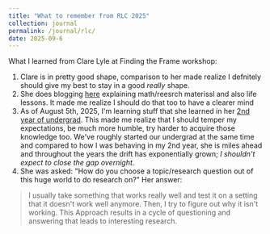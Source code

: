 ```yaml
---
title: "What to remember from RLC 2025"
collection: journal
permalink: /journal/rlc/
date: 2025-09-6
---
```


What I learned from Clare Lyle at Finding the Frame workshop:
1. Clare is in pretty good shape, comparison to her made realize 
I defnitely should give my best to stay in a good _really_ shape.
2. She does blogging [here](https://clarelyle.com/archive.html)
explaining math/reesrch materissl and also life lessons. It made me realize I should do 
that too to have a clearer mind
3. As of August 5th, 2025, I'm learning stuff that she learned in her [2nd year of undergrad](https://clarelyle.com/posts/2016-04-28-firstyearproofs.html). This made me realize that I should temper my
expectations, be much more humble, try harder to acquire those knowledge too. We've roughly started our undergrad at 
the same time and compared to how I was behaving in my 2nd year, she is miles ahead and throughout the years the drift 
has exponentially grown; _I shouldn't expect to close the gap overnight_.
4. She was asked: "How do you choose a topic/research question out of this huge world to do research on?"
Her answer:
> I usually take something that works really well and test it on a setting that it doesn't work
> well anymore. Then, I try to figure out why it isn't working. This
> Approach results in a cycle of questioning and answering that leads to interesting research.



